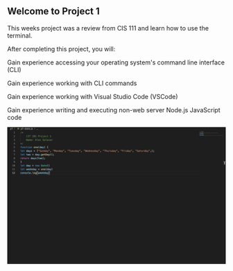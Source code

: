 ## Welcome to Project 1

This weeks project was a review from CIS 111 and learn how to use the terminal.

After completing this project, you will:

Gain experience accessing your operating system's command line interface (CLI)

Gain experience working with CLI commands

Gain experience working with Visual Studio Code (VSCode)

Gain experience writing and executing non-web server Node.js JavaScript code

![project1](p1.png)
